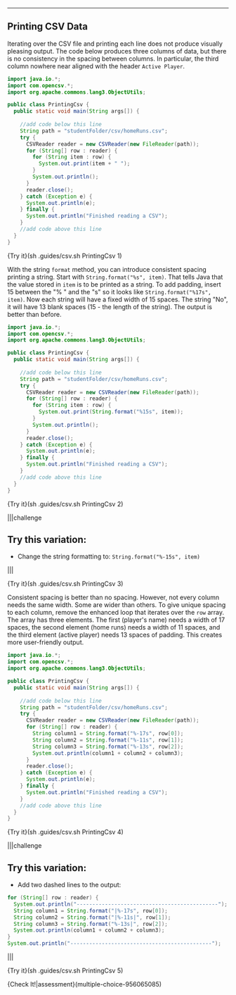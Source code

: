 ----------

## Printing CSV Data

Iterating over the CSV file and printing each line does not produce visually pleasing output. The code below produces three columns of data, but there is no consistency in the spacing between columns. In particular, the third column nowhere near aligned with the header `Active Player`.

```java
import java.io.*;
import com.opencsv.*;
import org.apache.commons.lang3.ObjectUtils;

public class PrintingCsv {
  public static void main(String args[]) {
    
    //add code below this line
    String path = "studentFolder/csv/homeRuns.csv";
    try {
      CSVReader reader = new CSVReader(new FileReader(path));
      for (String[] row : reader) {
        for (String item : row) {
          System.out.print(item + " ");
        }
        System.out.println();
      }
      reader.close();
    } catch (Exception e) {
      System.out.println(e);
    } finally {
      System.out.println("Finished reading a CSV");
    }
    //add code above this line
  }
}
```

{Try it}(sh .guides/csv.sh PrintingCsv 1)

With the string `format` method, you can introduce consistent spacing printing a string. Start with `String.format("%s", item)`. That tells Java that the value stored in `item` is to be printed as a string. To add padding, insert 15 between the "% " and the "s" so it looks like `String.format("%17s", item)`. Now each string will have a fixed width of 15 spaces. The string "No", it will have 13 blank spaces (15 - the length of the string). The output is better than before.

```java
import java.io.*;
import com.opencsv.*;
import org.apache.commons.lang3.ObjectUtils;

public class PrintingCsv {
  public static void main(String args[]) {
    
    //add code below this line
    String path = "studentFolder/csv/homeRuns.csv";
    try {
      CSVReader reader = new CSVReader(new FileReader(path));
      for (String[] row : reader) {
        for (String item : row) {
          System.out.print(String.format("%15s", item));
        }
        System.out.println();
      }
      reader.close();
    } catch (Exception e) {
      System.out.println(e);
    } finally {
      System.out.println("Finished reading a CSV");
    }
    //add code above this line
  }
}
```

{Try it}(sh .guides/csv.sh PrintingCsv 2)

|||challenge
## Try this variation:
* Change the string formatting to: `String.format("%-15s", item)`

|||

{Try it}(sh .guides/csv.sh PrintingCsv 3)

Consistent spacing is better than no spacing. However, not every column needs the same width. Some are wider than others. To give unique spacing to each column, remove the enhanced loop that iterates over the `row` array. The array has three elements. The first (player's name) needs a width of 17 spaces, the second element (home runs) needs a width of 11 spaces, and the third element (active player) needs 13 spaces of padding. This creates more user-friendly output.

```java
import java.io.*;
import com.opencsv.*;
import org.apache.commons.lang3.ObjectUtils;

public class PrintingCsv {
  public static void main(String args[]) {
    
    //add code below this line
    String path = "studentFolder/csv/homeRuns.csv";
    try {
      CSVReader reader = new CSVReader(new FileReader(path));
      for (String[] row : reader) {
        String column1 = String.format("%-17s", row[0]);
        String column2 = String.format("%-11s", row[1]);
        String column3 = String.format("%-13s", row[2]);
        System.out.println(column1 + column2 + column3);
      }
      reader.close();
    } catch (Exception e) {
      System.out.println(e);
    } finally {
      System.out.println("Finished reading a CSV");
    }
    //add code above this line
  }
}
```

{Try it}(sh .guides/csv.sh PrintingCsv 4)

|||challenge
## Try this variation:
* Add two dashed lines to the output:
```java
for (String[] row : reader) {
  System.out.println("---------------------------------------------");
  String column1 = String.format("|%-17s", row[0]);
  String column2 = String.format("|%-11s|", row[1]);
  String column3 = String.format("%-13s|", row[2]);
  System.out.println(column1 + column2 + column3);
}
System.out.println("---------------------------------------------");
```

|||

{Try it}(sh .guides/csv.sh PrintingCsv 5)

{Check It!|assessment}(multiple-choice-956065085)
